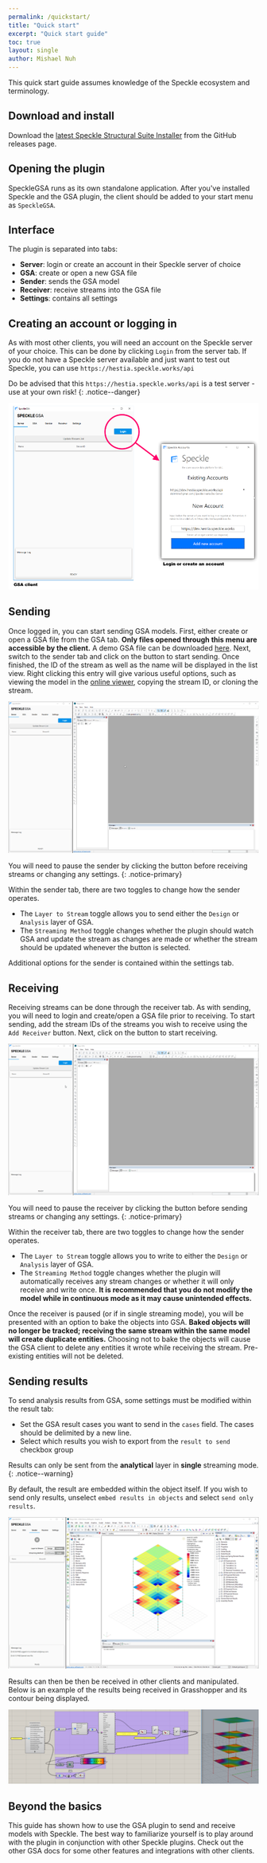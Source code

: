 ```yaml
---
permalink: /quickstart/
title: "Quick start"
excerpt: "Quick start guide"
toc: true
layout: single
author: Mishael Nuh
---
```


This quick start guide assumes knowledge of the Speckle ecosystem and terminology.

## Download and install

Download the [latest Speckle Structural Suite Installer](https://github.com/arup-group/specklestructuralsuite-installer/releases) from the GitHub releases page.

## Opening the plugin

SpeckleGSA runs as its own standalone application. After you've installed Speckle and the GSA plugin, the client should be added to your start menu as `SpeckleGSA`.

## Interface
The plugin is separated into tabs:
- **Server**: login or create an account in their Speckle server of choice
- **GSA**: create or open a new GSA file
- **Sender**: sends the GSA model
- **Receiver**: receive streams into the GSA file
- **Settings**: contains all settings

## Creating an account or logging in
As with most other clients, you will need an account on the Speckle server of your choice. This can be done by clicking `Login` from the server tab. If you do not have a Speckle server available and just want to test out Speckle, you can use `https://hestia.speckle.works/api`

Do be advised that this `https://hestia.speckle.works/api` is a test server - use at your own risk!
{: .notice--danger}

![login](/assets/images/quick_start/login.png)

## Sending
Once logged in, you can start sending GSA models. First, either create or open a GSA file from the GSA tab. **Only files opened through this menu are accessible by the client.** A demo GSA file can be downloaded [here](/docs/clients/gsa/SpeckleGSADemo.gwb). Next, switch to the sender tab and click on the <i class="fa fa-play-circle"></i> button to start sending. Once finished, the ID of the stream as well as the name will be displayed in the list view. Right clicking this entry will give various useful options, such as viewing the model in the [online viewer](/docs/basics/viewer), copying the stream ID, or cloning the stream.

![sending](/assets/images/quick_start/sending.gif)

You will need to pause the sender by clicking the <i class="fa fa-pause-circle"></i> button before receiving streams or changing any settings.
{: .notice-primary}

Within the sender tab, there are two toggles to change how the sender operates.
- The `Layer to Stream` toggle allows you to send either the `Design` or `Analysis` layer of GSA.
- The `Streaming Method` toggle changes whether the plugin should watch GSA and update the stream as changes are made or whether the stream should be updated whenever the <i class="fa fa-play-circle"></i> button is selected.

Additional options for the sender is contained within the settings tab.

## Receiving
Receiving streams can be done through the receiver tab. As with sending, you will need to login and create/open a GSA file prior to receiving. To start sending, add the stream IDs of the streams you wish to receive using the `Add Receiver` button. Next, click on the <i class="fa fa-play-circle"></i> button to start receiving.

![receiving](/assets/images/quick_start/receiving.gif)

You will need to pause the receiver by clicking the <i class="fa fa-pause-circle"></i> button before sending streams or changing any settings.
{: .notice-primary}

Within the receiver tab, there are two toggles to change how the sender operates.
- The `Layer to Stream` toggle allows you to write to either the `Design` or `Analysis` layer of GSA.
- The `Streaming Method` toggle changes whether the plugin will automatically receives any stream changes or whether it will only receive and write once. **It is recommended that you do not modify the model while in continuous mode as it may cause unintended effects.**

Once the receiver is paused (or if in single streaming mode), you will be presented with an option to bake the objects into GSA. **Baked objects will no longer be tracked; receiving the same stream within the same model will create duplicate entities.** Choosing not to bake the objects will cause the GSA client to delete any entities it wrote while receiving the stream. Pre-existing entities will not be deleted.

## Sending results
To send analysis results from GSA, some settings must be modified within the result tab:
- Set the GSA result cases you want to send in the `cases` field. The cases should be delimited by a new line.
- Select which results you wish to export from the `result to send` checkbox group

Results can only be sent from the <b>analytical</b> layer in <b>single</b> streaming mode.
{: .notice--warning}

By default, the result are embedded within the object itself. If you wish to send only results, unselect `embed results in objects` and select `send only results`.

![results](/assets/images/quick_start/results.gif)

Results can then be then be received in other clients and manipulated. Below is an example of the results being received in Grasshopper and its contour being displayed.

![ghcontour](/assets/images/quick_start/ghcontour.png)

## Beyond the basics
This guide has shown how to use the GSA plugin to send and receive models with Speckle. The best way to familiarize yourself is to play around with the plugin in conjunction with other Speckle plugins. Check out the other GSA docs for some other features and integrations with other clients.